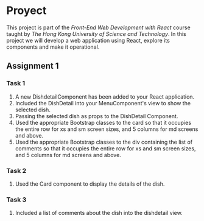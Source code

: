 # Proyect

This project is part of the *Front-End Web Development with React* course taught by *The Hong Kong University of Science and Technology*. In this project we will develop a web application using React, explore its components and make it operational.

## Assignment 1

### Task 1

1. A new DishdetailComponent  has been added to your React application.
2. Included the DishDetail into your MenuComponent's view to show the selected dish.
3. Passing the selected dish as props to the DishDetail Component.
4. Used the appropriate Bootstrap classes to the card so that it occupies the entire row for xs and sm screen sizes, and 5 columns for md screens and above.
5. Used the appropriate Bootstrap classes to the div containing the list of comments so that it occupies the entire row for xs and sm screen sizes, and 5 columns for md screens and above.

### Task 2

1. Used the Card component to display the details of the dish.

### Task 3

1. Included a list of comments about the dish into the dishdetail view.